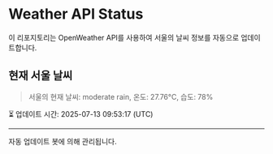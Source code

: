 
# Weather API Status

이 리포지토리는 OpenWeather API를 사용하여 서울의 날씨 정보를 자동으로 업데이트합니다.

## 현재 서울 날씨
> 서울의 현재 날씨: moderate rain, 온도: 27.76°C, 습도: 78%

⏳ 업데이트 시간: 2025-07-13 09:53:17 (UTC)

---
자동 업데이트 봇에 의해 관리됩니다.
